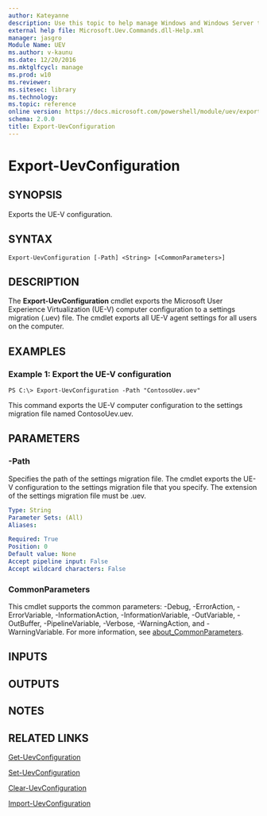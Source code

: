 ```yaml
---
author: Kateyanne
description: Use this topic to help manage Windows and Windows Server technologies with Windows PowerShell.
external help file: Microsoft.Uev.Commands.dll-Help.xml
manager: jasgro
Module Name: UEV
ms.author: v-kaunu
ms.date: 12/20/2016
ms.mktglfcycl: manage
ms.prod: w10
ms.reviewer: 
ms.sitesec: library
ms.technology: 
ms.topic: reference
online version: https://docs.microsoft.com/powershell/module/uev/export-uevconfiguration?view=windowsserver2016-ps&wt.mc_id=ps-gethelp
schema: 2.0.0
title: Export-UevConfiguration
---
```


# Export-UevConfiguration

## SYNOPSIS
Exports the UE-V configuration.

## SYNTAX

```
Export-UevConfiguration [-Path] <String> [<CommonParameters>]
```

## DESCRIPTION
The **Export-UevConfiguration** cmdlet exports the Microsoft User Experience Virtualization (UE-V) computer configuration to a settings migration (.uev) file.
The cmdlet exports all UE-V agent settings for all users on the computer.

## EXAMPLES

### Example 1: Export the UE-V configuration
```
PS C:\> Export-UevConfiguration -Path "ContosoUev.uev"
```

This command exports the UE-V computer configuration to the settings migration file named ContosoUev.uev.

## PARAMETERS

### -Path
Specifies the path of the settings migration file.
The cmdlet exports the UE-V configuration to the settings migration file that you specify.
The extension of the settings migration file must be .uev.

```yaml
Type: String
Parameter Sets: (All)
Aliases: 

Required: True
Position: 0
Default value: None
Accept pipeline input: False
Accept wildcard characters: False
```

### CommonParameters
This cmdlet supports the common parameters: -Debug, -ErrorAction, -ErrorVariable, -InformationAction, -InformationVariable, -OutVariable, -OutBuffer, -PipelineVariable, -Verbose, -WarningAction, and -WarningVariable. For more information, see [about_CommonParameters](https://go.microsoft.com/fwlink/?LinkID=113216).

## INPUTS

## OUTPUTS

## NOTES

## RELATED LINKS

[Get-UevConfiguration](./Get-UevConfiguration.md)

[Set-UevConfiguration](./Set-UevConfiguration.md)

[Clear-UevConfiguration](./Clear-UevConfiguration.md)

[Import-UevConfiguration](./Import-UevConfiguration.md)

